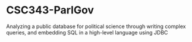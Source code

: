 # CSC343-ParlGov

Analyzing a public database for political science through writing complex queries, and embedding SQL in a high-level language using JDBC
